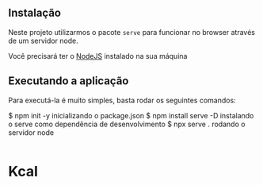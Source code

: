 ## Instalação

Neste projeto utilizarmos o pacote `serve` para funcionar no browser através de um servidor node.

Você precisará ter o [NodeJS](https://nodejs.org) instalado na sua máquina

## Executando a aplicação

Para executá-la é muito simples, basta rodar os seguintes comandos:

$ npm init -y inicializando o package.json
$ npm install serve -D instalando o serve como dependência de desenvolvimento
$ npx serve . rodando o servidor node

```

```
# Kcal
